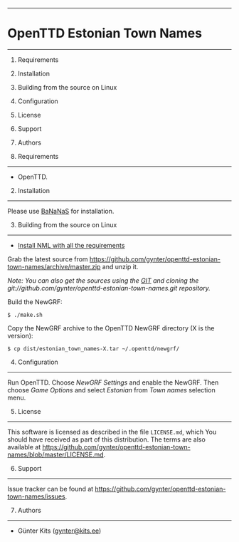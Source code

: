 ------------------------------------------------------------------------
OpenTTD Estonian Town Names
========================================================================
------------------------------------------------------------------------

1.  Requirements
2.  Installation
3.  Building from the source on Linux
4.  Configuration
5.  License
6.  Support
7.  Authors

1. Requirements
---------------

- OpenTTD.

2. Installation
---------------

Please use [BaNaNaS](http://bananas.openttd.org) for installation.

3. Building from the source on Linux
------------------------------------

- [Install NML with all the requirements](http://newgrf-specs.tt-wiki.net/wiki/NML:Getting_started#Installation)

Grab the latest source from
<https://github.com/gynter/openttd-estonian-town-names/archive/master.zip>
and unzip it.

*Note: You can also get the sources using the 
[GIT](http://git-scm.com/book/en/Getting-Started-Installing-Git) and 
cloning the git://github.com/gynter/openttd-estonian-town-names.git 
repository.*

Build the NewGRF:

    $ ./make.sh

Copy the NewGRF archive to the OpenTTD NewGRF directory (X is
the version):

    $ cp dist/estonian_town_names-X.tar ~/.openttd/newgrf/

4. Configuration
----------------

Run OpenTTD. Choose *NewGRF Settings* and enable the NewGRF. Then 
choose *Game Options* and select *Estonian* from *Town names* 
selection menu.

5. License
------------

This software is licensed as described in the file `LICENSE.md`, which 
You should have received as part of this distribution. The terms are 
also available at 
<https://github.com/gynter/openttd-estonian-town-names/blob/master/LICENSE.md>.

6. Support
----------

Issue tracker can be found at 
<https://github.com/gynter/openttd-estonian-town-names/issues>.

7. Authors
----------

- Günter Kits (gynter@kits.ee)
